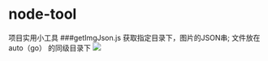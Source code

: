 # node-tool
项目实用小工具
###getImgJson.js  获取指定目录下，图片的JSON串;
文件放在auto（go） 的同级目录下
![](http://mp.weixin.qq.com/s/clEQ2vL_NI6bNyojWtvKbQ)
